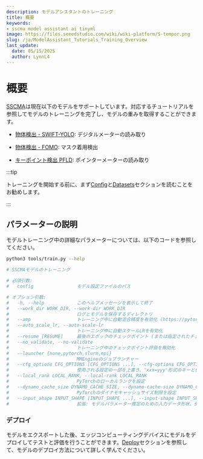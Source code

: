 ```yaml
---
description: モデルアシスタントのトレーニング
title: 概要
keywords:
- sscma model assistant ai tinyml 
image: https://files.seeedstudio.com/wiki/wiki-platform/S-tempor.png
slug: /ja/ModelAssistant_Tutorials_Training_Overview
last_update:
  date: 05/15/2025
  author: LynnL4
---
```



# 概要

[SSCMA](https://github.com/Seeed-Studio/ModelAssistant)は現在以下のモデルをサポートしています。対応するチュートリアルを参照してモデルのトレーニングを完了し、モデルの重みを取得することができます。

- [物体検出 - SWIFT-YOLO](/ja/ModelAssistant_Tutorials_Training_YOLO): デジタルメーターの読み取り

- [物体検出 - FOMO](/ja/ModelAssistant_Tutorials_Training_FOMO): マスク着用検出

- [キーポイント検出 PFLD](/ja/ModelAssistant_Tutorials_Training_PFLD): ポインターメーターの読み取り


:::tip

トレーニングを開始する前に、まず[Config](/ja/ModelAssistant_Tutorials_Config)と[Datasets](/ja/ModelAssistant_Tutorials_Datasets)セクションを読むことをお勧めします。

:::

## パラメーターの説明

モデルトレーニング中の詳細なパラメーターについては、以下のコードを参照してください。

```sh
python3 tools/train.py --help

# SSCMAモデルのトレーニング

# 必須引数:
#   config                モデル設定ファイルのパス

# オプション引数:
#   -h, --help            このヘルプメッセージを表示して終了
#   --work_dir WORK_DIR, --work-dir WORK_DIR
#                         ログとモデルを保存するディレクトリ
#   --amp                 トレーニング中に自動混合精度を有効化 (https://pytorch.org/tutorials/recipes/recipes/amp_recipe.html)
#   --auto_scale_lr, --auto-scale-lr
#                         トレーニング中に自動スケールLRを有効化
#   --resume [RESUME]     最後のエポックのチェックポイント (または指定されたチェックポイントパス) からトレーニングを再開
#   --no_validate, --no-validate
#                         トレーニング中のチェックポイント評価を無効化
#   --launcher {none,pytorch,slurm,mpi}
#                         MMEngineのジョブランチャー
#   --cfg_options CFG_OPTIONS [CFG_OPTIONS ...], --cfg-options CFG_OPTIONS [CFG_OPTIONS ...]
#                         使用される設定の一部を上書き、'xxx=yyy'形式のキーと値のペアが設定ファイルに統合される
#   --local_rank LOCAL_RANK, --local-rank LOCAL_RANK
#                         PyTorchのローカルランクを設定
#   --dynamo_cache_size DYNAMO_CACHE_SIZE, --dynamo-cache-size DYNAMO_CACHE_SIZE
#                         PyTorchのダイナモキャッシュサイズ制限を設定
#   --input_shape INPUT_SHAPE [INPUT_SHAPE ...], --input-shape INPUT_SHAPE [INPUT_SHAPE ...]
#                         拡張: モデルパラメーター推定のための入力データ形状、例: 1 3 224 224
```

### デプロイ

モデルをエクスポートした後、エッジコンピューティングデバイスにモデルをデプロイしてテストと評価を行うことができます。[Deploy](/ja/ModelAssistant_Deploy_Overview)セクションを参照して、モデルのデプロイ方法について詳しく学んでください。